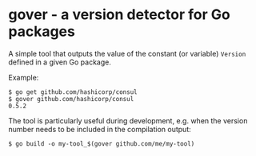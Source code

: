 # gover - a version detector for Go packages

A simple tool that outputs the value of the constant (or variable) `Version`
defined in a given Go package.

Example:

    $ go get github.com/hashicorp/consul
    $ gover github.com/hashicorp/consul
    0.5.2

The tool is particularly useful during development, e.g. when the version number
needs to be included in the compilation output:

    $ go build -o my-tool_$(gover github.com/me/my-tool)
